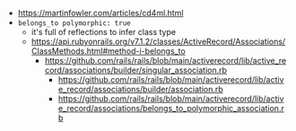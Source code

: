- https://martinfowler.com/articles/cd4ml.html
- `belongs_to polymorphic: true`
	- it's full of reflections to infer class type
	- https://api.rubyonrails.org/v7.1.2/classes/ActiveRecord/Associations/ClassMethods.html#method-i-belongs_to
		- https://github.com/rails/rails/blob/main/activerecord/lib/active_record/associations/builder/singular_association.rb
			- https://github.com/rails/rails/blob/main/activerecord/lib/active_record/associations/builder/association.rb
			- https://github.com/rails/rails/blob/main/activerecord/lib/active_record/associations/belongs_to_polymorphic_association.rb